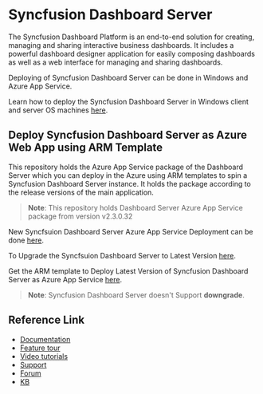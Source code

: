 # Syncfusion Dashboard Server

 The Syncfusion Dashboard Platform is an end-to-end solution for creating, managing and sharing interactive business dashboards. It includes a powerful dashboard designer application for easily composing dashboards as well as a web interface for managing and sharing dashboards. 

 Deploying of Syncfusion Dashboard Server can be done in Windows and Azure App Service.

 Learn how to deploy the Syncfusion Dashboard Server in Windows client and server OS machines [here](https://help.syncfusion.com/dashboard-platform/dashboard-server/installation-and-deployment).

## Deploy Syncfusion Dashboard Server as Azure Web App using ARM Template

This repository holds the Azure App Service package of the Dashboard Server which you can deploy in the Azure using ARM templates to spin a Syncfusion Dashboard Server instance. It holds the package according to the release versions of the main application.

>**Note**: This repository holds Dashboard Server Azure App Service package from version v2.3.0.32

New Syncfsuion Dashboard Server Azure App Service Deployment can be done [here](https://help.syncfusion.com/dashboard-platform/dashboard-server/azure-deployment/app-service/arm-template).

To Upgrade the Syncfsuion Dashboard Server to Latest Version [here](https://help.syncfusion.com/dashboard-platform/dashboard-server/azure-deployment/app-service/migration-to-2-2-0-31).

Get the ARM template to Deploy Latest Version of Syncfusion Dashboard Server as Azure App Service [here](https://enterpriseserver.blob.core.windows.net/armtemplate/dashboardserver/DashboardServerAppServiceTemplate.json).

>**Note**: Syncfusion Dashboard Server doesn't Support **downgrade**.

## Reference Link

* [Documentation](https://help.syncfusion.com/dashboard-platform/overview)
* [Feature tour](https://www.syncfusion.com/products/dashboard)
* [Video tutorials](https://www.youtube.com/watch?v=-1K9rZo8auo&list=PLDzXQPWT8wEDAbSVxbaSSlJQrE1u3QMs4)
* [Support](https://www.syncfusion.com/support/directtrac/incidents)
* [Forum](https://www.syncfusion.com/forums/dashboard)
* [KB](https://www.syncfusion.com/kb/dashboard)
